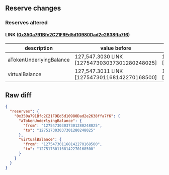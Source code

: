 ## Reserve changes

### Reserves altered

#### LINK ([0x350a791Bfc2C21F9Ed5d10980Dad2e2638ffa7f6](https://optimistic.etherscan.io/address/0x350a791Bfc2C21F9Ed5d10980Dad2e2638ffa7f6))

| description | value before | value after |
| --- | --- | --- |
| aTokenUnderlyingBalance | 127,547.3030 LINK [127547303037301280248025] | 127,517.3030 LINK [127517303037301280248025] |
| virtualBalance | 127,547.3011 LINK [127547301168142270168500] | 127,517.3011 LINK [127517301168142270168500] |


## Raw diff

```json
{
  "reserves": {
    "0x350a791Bfc2C21F9Ed5d10980Dad2e2638ffa7f6": {
      "aTokenUnderlyingBalance": {
        "from": "127547303037301280248025",
        "to": "127517303037301280248025"
      },
      "virtualBalance": {
        "from": "127547301168142270168500",
        "to": "127517301168142270168500"
      }
    }
  }
}
```